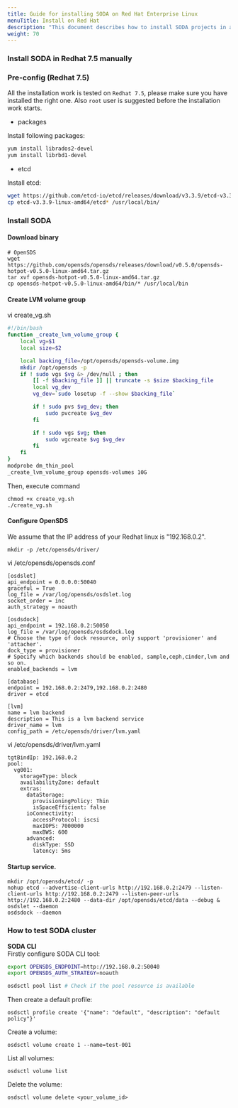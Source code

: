 ```yaml
---
title: Guide for installing SODA on Red Hat Enterprise Linux
menuTitle: Install on Red Hat
description: "This document describes how to install SODA projects in a local cluster on Red Hat Enterprise Linux"
weight: 70
---
```

### Install SODA in Redhat 7.5 manually

### Pre-config (Redhat 7.5)
All the installation work is tested on `Redhat 7.5`, please make sure you have installed the right one. Also `root` user is suggested before the installation work starts.

* packages

Install following packages:
```bash
yum install librados2-devel
yum install librbd1-devel
```
* etcd

Install etcd:
```bash
wget https://github.com/etcd-io/etcd/releases/download/v3.3.9/etcd-v3.3.9-linux-amd64.tar.gz
cp etcd-v3.3.9-linux-amd64/etcd* /usr/local/bin/
```

### Install SODA 


#### Download binary
```
# OpenSDS
wget https://github.com/opensds/opensds/releases/download/v0.5.0/opensds-hotpot-v0.5.0-linux-amd64.tar.gz 
tar xvf opensds-hotpot-v0.5.0-linux-amd64.tar.gz 
cp opensds-hotpot-v0.5.0-linux-amd64/bin/* /usr/local/bin 
```

#### Create LVM volume group


vi  create_vg.sh 
```bash
#!/bin/bash
function _create_lvm_volume_group {
    local vg=$1
    local size=$2

    local backing_file=/opt/opensds/opensds-volume.img
    mkdir /opt/opensds -p
    if ! sudo vgs $vg &> /dev/null ; then
        [[ -f $backing_file ]] || truncate -s $size $backing_file
        local vg_dev
        vg_dev=`sudo losetup -f --show $backing_file`

        if ! sudo pvs $vg_dev; then
            sudo pvcreate $vg_dev
        fi

        if ! sudo vgs $vg; then
            sudo vgcreate $vg $vg_dev
        fi
    fi
}
modprobe dm_thin_pool
_create_lvm_volume_group opensds-volumes 10G
```

Then, execute command
```
chmod +x create_vg.sh
./create_vg.sh
```

#### Configure OpenSDS

We assume that the IP address of your Redhat linux is "192.168.0.2".

```
mkdir -p /etc/opensds/driver/
```

vi /etc/opensds/opensds.conf
```
[osdslet]
api_endpoint = 0.0.0.0:50040
graceful = True
log_file = /var/log/opensds/osdslet.log
socket_order = inc
auth_strategy = noauth

[osdsdock]
api_endpoint = 192.168.0.2:50050
log_file = /var/log/opensds/osdsdock.log
# Choose the type of dock resource, only support 'provisioner' and 'attacher'.
dock_type = provisioner
# Specify which backends should be enabled, sample,ceph,cinder,lvm and so on.
enabled_backends = lvm

[database]
endpoint = 192.168.0.2:2479,192.168.0.2:2480
driver = etcd

[lvm]
name = lvm backend 
description = This is a lvm backend service
driver_name = lvm
config_path = /etc/opensds/driver/lvm.yaml
```

vi /etc/opensds/driver/lvm.yaml
```
tgtBindIp: 192.168.0.2
pool:
  vg001:
    storageType: block
    availabilityZone: default
    extras:
      dataStorage:
        provisioningPolicy: Thin
        isSpaceEfficient: false
      ioConnectivity:
        accessProtocol: iscsi
        maxIOPS: 7000000
        maxBWS: 600
      advanced:
        diskType: SSD
        latency: 5ms
```

#### Startup service.
```
mkdir /opt/opensds/etcd/ -p
nohup etcd --advertise-client-urls http://192.168.0.2:2479 --listen-client-urls http://192.168.0.2:2479 --listen-peer-urls http://192.168.0.2:2480 --data-dir /opt/opensds/etcd/data --debug &
osdslet --daemon
osdsdock --daemon
```


### How to test SODA cluster

**SODA CLI**  
Firstly configure SODA CLI tool:
```bash
export OPENSDS_ENDPOINT=http://192.168.0.2:50040
export OPENSDS_AUTH_STRATEGY=noauth

osdsctl pool list # Check if the pool resource is available
```

Then create a default profile:
```
osdsctl profile create '{"name": "default", "description": "default policy"}'
```

Create a volume:
```
osdsctl volume create 1 --name=test-001
```

List all volumes:
```
osdsctl volume list
```

Delete the volume:
```
osdsctl volume delete <your_volume_id>
```

